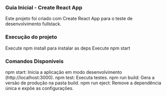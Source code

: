 ### Guia Inicial - Create React App
Este projeto foi criado com Create React App para o teste de desenvolvimento fullstack.

### Execução do projeto
Execute npm install para instalar as deps
Execute npm start


### Comandos Disponíveis
npm start: Inicia a aplicação em modo desenvolvimento (http://localhost:3000).
npm test: Executa testes.
npm run build: Gera a versão de produção na pasta build.
npm run eject: Remove a dependência única e expõe as configurações.






